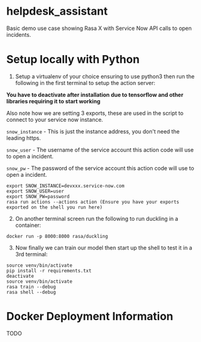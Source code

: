# helpdesk_assistant
Basic demo use case showing Rasa X with Service Now API calls to open incidents.

# Setup locally with Python
1. Setup a virtualenv of your choice ensuring to use python3 then run the following in the first terminal to setup the action server:

**You have to deactivate after installation due to tensorflow and other libraries requiring it to start working**

Also note how we are setting 3 exports, these are used in the script to connect to your service now instance.

`snow_instance` - This is just the instance address, you don't need the leading https.

`snow_user` - The username of the service account this action code will use to open a incident.

`snow_pw` - The password of the service account this action code will use to open a incident.

```
export SNOW_INSTANCE=devxxx.service-now.com
export SNOW_USER=user
export SNOW_PW=password
rasa run actions --actions action (Ensure you have your exports exported on the shell you run here)
```

2. On another terminal screen run the following to run duckling in a container:

```
docker run -p 8000:8000 rasa/duckling

```

3. Now finally we can train our model then start up the shell to test it in a 3rd terminal:

```
source venv/bin/activate
pip install -r requirements.txt
deactivate
source venv/bin/activate
rasa train --debug
rasa shell --debug
```

# Docker Deployment Information
TODO